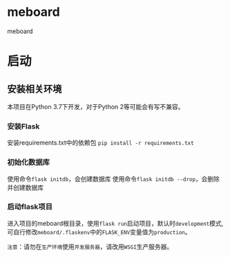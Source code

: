 # meboard
meboard

# 启动
## 安装相关环境
本项目在Python 3.7下开发，对于Python 2等可能会有写不兼容。

### 安装Flask
安装requirements.txt中的依赖包
`pip install -r requirements.txt`

### 初始化数据库
使用命令`flask initdb`，会创建数据库
使用命令`flask initdb --drop`，会删除并创建数据库

### 启动flask项目
进入项目的meboard根目录，使用`flask run`启动项目，默认时`development`模式, 可自行修改`meboard/.flaskenv`中的`FLASK_ENV`变量值为`production`。

`注意`：请勿在`生产环境`使用`开发服务器`，请改用`WSGI`生产服务器。
